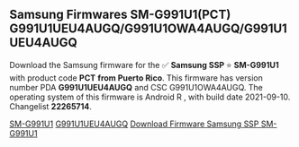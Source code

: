 <h2>Samsung Firmwares SM-G991U1(PCT) G991U1UEU4AUGQ/G991U1OWA4AUGQ/G991U1UEU4AUGQ</h2>
Download the Samsung firmware for the ✅ <strong>Samsung SSP </strong> ⭐ <strong>SM-G991U1</strong> with product code <strong>PCT</strong> <strong> from Puerto Rico</strong>. This firmware has version number PDA <strong>G991U1UEU4AUGQ</strong> and CSC G991U1OWA4AUGQ. The operating system of this firmware is Android R , with build date 2021-09-10. Changelist <strong>22265714</strong>.


[SM-G991U1](https://samfirm.shop/samsung/model/SM-G991U1)
[G991U1UEU4AUGQ](https://samfirm.shop/samsung/pda/G991U1UEU4AUGQ)
[Download Firmware Samsung SSP SM-G991U1](https://samfirm.shop/samsung/firmware/454794)
